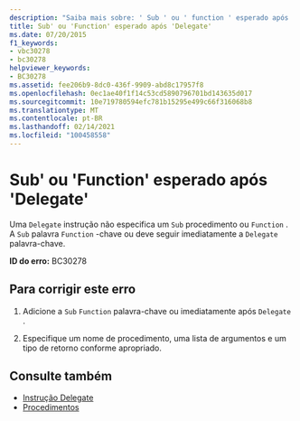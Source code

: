 ```yaml
---
description: "Saiba mais sobre: ' Sub ' ou ' function ' esperado após ' delegate '"
title: Sub' ou 'Function' esperado após 'Delegate'
ms.date: 07/20/2015
f1_keywords:
- vbc30278
- bc30278
helpviewer_keywords:
- BC30278
ms.assetid: fee206b9-8dc0-436f-9909-abd8c17957f8
ms.openlocfilehash: 0ec1ae40f1f14c53cd5890796701bd143635d017
ms.sourcegitcommit: 10e719780594efc781b15295e499c66f316068b8
ms.translationtype: MT
ms.contentlocale: pt-BR
ms.lasthandoff: 02/14/2021
ms.locfileid: "100458558"
---
```

# <a name="sub-or-function-expected-after-delegate"></a>Sub' ou 'Function' esperado após 'Delegate'

Uma `Delegate` instrução não especifica um `Sub` procedimento ou `Function` . A `Sub` palavra `Function` -chave ou deve seguir imediatamente a `Delegate` palavra-chave.  
  
 **ID do erro:** BC30278  
  
## <a name="to-correct-this-error"></a>Para corrigir este erro  
  
1. Adicione a `Sub` `Function` palavra-chave ou imediatamente após `Delegate` .  
  
2. Especifique um nome de procedimento, uma lista de argumentos e um tipo de retorno conforme apropriado.  
  
## <a name="see-also"></a>Consulte também

- [Instrução Delegate](../language-reference/statements/delegate-statement.md)
- [Procedimentos](../programming-guide/language-features/procedures/index.md)
